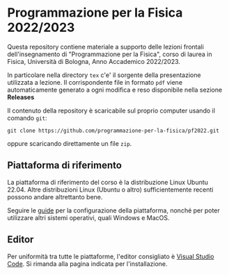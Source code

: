 # Programmazione per la Fisica 2022/2023

Questa repository contiene materiale a supporto delle lezioni frontali
dell'insegnamento di "Programmazione per la Fisica", corso di laurea in Fisica,
Università di Bologna, Anno Accademico 2022/2023.

In particolare nella directory `tex` c'e' il sorgente della presentazione
utilizzata a lezione. Il corrispondente file in formato `pdf` viene
automaticamente generato a ogni modifica e reso disponibile nella sezione
**Releases**

Il contenuto della repository è scaricabile sul proprio computer usando il
comando `git`:

```shell
git clone https://github.com/programmazione-per-la-fisica/pf2022.git
```

oppure scaricando direttamente un file `zip`.

## Piattaforma di riferimento

La piattaforma di riferimento del corso è la distribuzione Linux Ubuntu 22.04.
Altre distribuzioni Linux (Ubuntu o altro) sufficientemente recenti possono
andare altrettanto bene.

Seguire le [guide](https://github.com/programmazione-per-la-fisica/howto) per la
configurazione della piattaforma, nonché per poter utilizzare altri sistemi
operativi, quali Windows e MacOS.

## Editor

Per uniformità tra tutte le piattaforme, l'editor consigliato è [Visual Studio
Code](https://code.visualstudio.com/). Si rimanda alla pagina indicata per
l'installazione.
